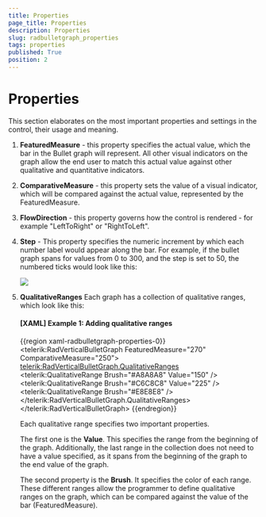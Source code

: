 ```yaml
---
title: Properties
page_title: Properties
description: Properties
slug: radbulletgraph_properties
tags: properties
published: True
position: 2
---
```


# Properties

This section elaborates on the most important properties and settings in the control, their usage and meaning.

1. __FeaturedMeasure__ - this property specifies the actual value, which the bar in the Bullet graph will represent. All other visual indicators on the graph allow the end user to match this actual value against other qualitative and quantitative indicators.

2. __ComparativeMeasure__ - this property sets the value of a visual indicator, which will be compared against  the actual value, represented by the FeaturedMeasure.

3. __FlowDirection__ - this property governs how the control is rendered - for example "LeftToRight" or "RightToLeft".

4. __Step__ - This property specifies the numeric increment by which each number label would appear along the bar. For example, if the bullet graph spans for values from 0 to 300, and the step is set to 50, the numbered ticks would look like this: 
      
	![](images/radbulletgraphrevenue.png)

5. __QualitativeRanges__
	Each graph has a collection of qualitative ranges, which look like this:

	#### __[XAML] Example 1: Adding qualitative  ranges__  
	{{region xaml-radbulletgraph-properties-0}}
		<telerik:RadVerticalBulletGraph FeaturedMeasure="270" ComparativeMeasure="250">
		    <telerik:RadVerticalBulletGraph.QualitativeRanges>
		        <telerik:QualitativeRange Brush="#A8A8A8" Value="150" />
		        <telerik:QualitativeRange Brush="#C6C8C8" Value="225" />
		        <telerik:QualitativeRange Brush="#E8E8E8" />
		    </telerik:RadVerticalBulletGraph.QualitativeRanges>
		</telerik:RadVerticalBulletGraph>
	{{endregion}}

	Each qualitative range specifies two important properties.

	The first one is the __Value__. This specifies the range from the beginning of the graph. Additionally, the last range in the collection does not need to have a value specified, as it spans from the beginning of the graph to the end value of the graph.

	The second property is the __Brush__. It specifies the color of each range.
	These different ranges allow the programmer to define qualitative ranges on the graph, which can be compared against the value of the bar (FeaturedMeasure).
